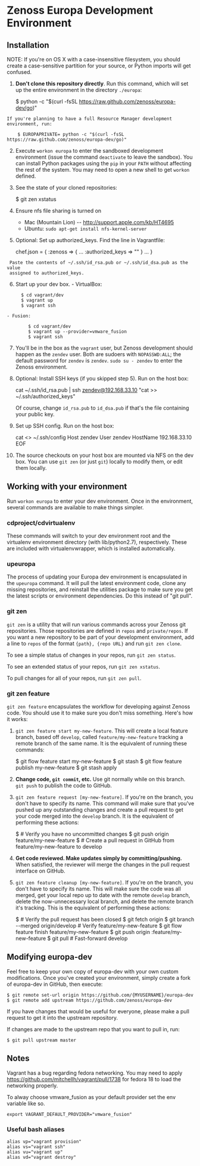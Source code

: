 Zenoss Europa Development Environment
=====================================

Installation
------------
NOTE: If you're on OS X with a case-insensitive filesystem, you should create a case-sensitive partition for your source, or Python imports will get confused.

   1. __Don't clone this repository directly__. Run this command, which will 
      set up the entire environment in the directory `./europa`:

        $ python -c "$(curl -fsSL https://raw.github.com/zenoss/europa-dev/go)"

    If you're planning to have a full Resource Manager development environment, run:

        $ EUROPAPRIVATE= python -c "$(curl -fsSL https://raw.github.com/zenoss/europa-dev/go)"

   2. Execute `workon europa` to enter the sandboxed development environment
      (issue the command `deactivate` to leave the sandbox). You can install
      Python packages using the `pip` in your `PATH` without affecting the rest of
      the system. You may need to open a new shell to get `workon` defined.

   3. See the state of your cloned repositories: 

        $ git zen xstatus
    
   4. Ensure nfs file sharing is turned on
      - Mac (Mountain Lion) -- http://support.apple.com/kb/HT4695
      - Ubuntu: `sudo apt-get install nfs-kernel-server`

   5. Optional: Set up authorized_keys. Find the line in Vagrantfile:

        chef.json = {
            :zenoss => {
                ...
                :authorized_keys => ""
            }
            ...
        }

     Paste the contents of ~/.ssh/id_rsa.pub or ~/.ssh/id_dsa.pub as the value
     assigned to authorized_keys.

   6. Start up your dev box.
    - VirtualBox:
      
            $ cd vagrant/dev
            $ vagrant up
            $ vagrant ssh
    - Fusion:

            $ cd vagrant/dev
            $ vagrant up --provider=vmware_fusion
            $ vagrant ssh

   7. You'll be in the box as the `vagrant` user, but Zenoss development should happen as the `zendev` user. Both are sudoers with `NOPASSWD:ALL`; the default password for `zendev` is `zendev`. `sudo su - zendev` to enter the Zenoss environment.

   8. Optional: Install SSH keys (if you skipped step 5). Run on the host box:

        cat ~/.ssh/id_rsa.pub | ssh zendev@192.168.33.10 "cat >> ~/.ssh/authorized_keys"

      Of course, change `id_rsa.pub` to `id_dsa.pub` if that's the file containing your
      public key.

   9. Set up SSH config. Run on the host box: 

        cat <<EOF>> ~/.ssh/config
        Host zendev
            User zendev
            HostName 192.168.33.10
        EOF

   10. The source checkouts on your host box are mounted via NFS on the dev box. You can use `git zen` (or just `git`) locally to modify them, or edit them locally.


Working with your environment
-----------------------------
Run `workon europa` to enter your dev environment. Once in the environment,
several commands are available to make things simpler.

### cdproject/cdvirtualenv
These commands will switch to your dev environment root and the virtualenv
environment directory (with lib/python2.7), respectively. These are included
with virtualenvwrapper, which is installed automatically.

### upeuropa
The process of updating your Europa dev environment is encapsulated in the
`upeuropa` command. It will pull the latest environment code, clone any missing
repositories, and reinstall the utilities package to make sure you get the
latest scripts or environment dependencies. Do this instead of "git pull".

### git zen
`git zen` is a utility that will run various commands across your Zenoss git
repositories. Those repositories are defined in `repos` and `private/repos`. If
you want a new repository to be part of your development environment, add
a line to `repos` of the format `{path}, {repo URL}` and run `git zen clone`.

To see a simple status of changes in your repos, run `git zen status`.

To see an extended status of your repos, run `git zen xstatus`.

To pull changes for all of your repos, run `git zen pull`.

### git zen feature
`git zen feature` encapsulates the workflow for developing against Zenoss
code. You should use it to make sure you don't miss something. Here's how it
works:

   1. `git zen feature start my-new-feature`.
      This will create a local feature branch, based off `develop`, called
      `feature/my-new-feature` tracking a remote branch of the same name. It
      is the equivalent of running these commands:

         $ git flow feature start my-new-feature
         $ git stash
         $ git flow feature publish my-new-feature
         $ git stash apply

   2. __Change code, `git commit`, etc.__ Use git normally while on this 
      branch. `git push` to publish the code to GitHub.
  
   3. `git zen feature request [my-new-feature]`. If you're on the branch,
      you don't have to specify its name. This command will make sure that 
      you've pushed up any outstanding changes and create a pull request to 
      get your code merged into the `develop` branch. It is the equivalent of
      performing these actions:

         $ # Verify you have no uncommitted changes
         $ git push origin feature/my-new-feature
         $ # Create a pull request in GitHub from feature/my-new-feature to develop

   4. __Get code reviewed. Make updates simply by committing/pushing.__ When
      satisfied, the reviewer will merge the changes in the pull request
      interface on GitHub.

   5. `git zen feature cleanup [my-new-feature]`. If you're on the branch,
      you don't have to specify its name. This will make sure the code was
      all merged, get your local repo up to date with the remote `develop` 
      branch, delete the now-unnecessary local branch, and delete the remote
      branch it's tracking. This is the equivalent of performing these
      actions:

         $ # Verify the pull request has been closed
         $ git fetch origin
         $ git branch --merged origin/develop # Verify feature/my-new-feature
         $ git flow feature finish feature/my-new-feature
         $ git push origin :feature/my-new-feature
         $ git pull  # Fast-forward develop


Modifying europa-dev
--------------------
Feel free to keep your own copy of europa-dev with your own custom modifications.
Once you've created your environment, simply create a fork of europa-dev in
GitHub, then execute:

    $ git remote set-url origin https://github.com/{MYUSERNAME}/europa-dev
    $ git remote add upstream https://github.com/zenoss/europa-dev

If you have changes that would be useful for everyone, please make a pull
request to get it into the upstream repository.

If changes are made to the upstream repo that you want to pull in, run:

    $ git pull upstream master


Notes
-----
Vagrant has a bug regarding fedora networking.  You may need to apply
https://github.com/mitchellh/vagrant/pull/1738 for fedora 18 to
load the networking properly.

To alway choose vmware_fusion as your default provider set the env variable
like so.

    export VAGRANT_DEFAULT_PROVIDER="vmware_fusion"

### Useful bash aliases
    alias vp="vagrant provision"
    alias vs="vagrant ssh"
    alias vu="vagrant up"
    alias vd="vagrant destroy"
